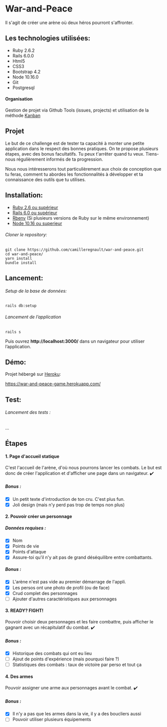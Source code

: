 # War-and-Peace
Il s'agit de créer une arène où deux héros pourront s'affronter.
## Les technologies utilisées:
- Ruby 2.6.2
- Rails 6.0.0
- Html5
- CSS3
- Bootstrap 4.2
- Node 10.16.0
- Git
- Postgresql
#### Organisation
Gestion de projet via Github Tools (issues, projects) et utilisation de la méthode [Kanban](https://github.com/camilleregnault/war-and-peace/projects/1)

## Projet
Le but de ce challenge est de tester ta capacité à monter une petite application dans le respect des bonnes pratiques.
On te propose plusieurs étapes, avec des bonus facultatifs. Tu peux t'arrêter quand tu veux.
Tiens-nous régulièrement informés de ta progression.

Nous nous intéresserons tout particulièrement aux choix de conception que tu feras, comment tu abordes les fonctionnalités à développer et ta connaissance des outils que tu utilises.

## Installation:
- [Ruby 2.6 ou supérieur](https://www.ruby-lang.org/fr/documentation/installation/)
- [Rails 6.0 ou supérieur](https://guides.rubyonrails.org/v5.0/getting_started.html)
- [Rbenv](https://github.com/rbenv/rbenv) (Si plusieurs versions de Ruby sur le même environnement)
- [Node 10.16 ou superieur](https://nodejs.org/en/download/package-manager/)
###### Cloner le repository:
```
git clone https://github.com/camilleregnault/war-and-peace.git
cd war-and-peace/
yarn install
bundle install
```
## Lancement:
###### Setup de la base de données:
```
rails db:setup
```

###### Lancement de l’application
```
rails s
```
Puis ouvrez **http://localhost:3000/** dans un navigateur pour utiliser l’application.

## Démo:
Projet hébergé sur [Heroku](https://www.heroku.com):

https://war-and-peace-game.herokuapp.com/

## Test:
###### Lancement des tests :
...

## Étapes
#### 1. Page d'accueil statique

C'est l'accueil de l'arène, d'où nous pourrons lancer les combats.
Le but est donc de créer l'application et d'afficher une page dans un navigateur. ✔️

##### Bonus :

- [x]  Un petit texte d'introduction de ton cru. C'est plus fun.
- [x]  Joli design (mais n'y perd pas trop de temps non plus)

#### 2. Pouvoir créer un personnage
##### Données requises :

- [x]  Nom
- [x]  Points de vie
- [x]  Points d'attaque
- [x]  Assure-toi qu'il n'y ait pas de grand déséquilibre entre combattants.

##### Bonus :

- [x]  L'arène n'est pas vide au premier démarrage de l'appli.
- [x]  Les persos ont une photo de profil (ou de face)
- [x]  Crud complet des personnages
- [ ]  Ajouter d'autres caractéristiques aux personnages

#### 3. READY? FIGHT!
Pouvoir choisir deux personnages et les faire combattre, puis afficher le gagnant avec un récapitulatif du combat. ✔️

##### Bonus :

- [x]  Historique des combats qui ont eu lieu
- [ ]  Ajout de points d'expérience (mais pourquoi faire ?)
- [ ]  Statistiques des combats : taux de victoire par perso et tout ça

#### 4. Des armes
Pouvoir assigner une arme aux personnages avant le combat. ✔️

##### Bonus :

- [x]  Il n'y a pas que les armes dans la vie, il y a des boucliers aussi
- [ ]  Pouvoir utiliser plusieurs équipements

